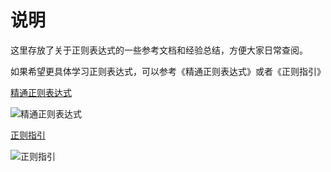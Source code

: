 # 说明

这里存放了关于正则表达式的一些参考文档和经验总结，方便大家日常查阅。

如果希望更具体学习正则表达式，可以参考《精通正则表达式》或者《正则指引》

[精通正则表达式](https://book.douban.com/subject/11589967/)

![精通正则表达式](https://img3.doubanio.com/view/subject/l/public/s11292040.jpg)

[正则指引](https://book.douban.com/subject/10591096/)

![正则指引](https://img1.doubanio.com/view/subject/l/public/s9976449.jpg)
